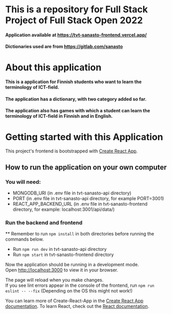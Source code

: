 # This is a repository for Full Stack Project of Full Stack Open 2022

#### Application available at https://tvt-sanasto-frontend.vercel.app/
#### Dictionaries used are from https://gitlab.com/sanasto

# About this application

#### This is a application for Finnish students who want to learn the terminology of ICT-field. 
#### The application has a dictionary, with two category added so far.
#### The application also has games with which a student can learn the terminology of ICT-field in Finnish and in English.


# Getting started with this Application
This project's frontend is bootstrapped with [Create React App](https://github.com/facebook/create-react-app).

## How to run the application on your own computer

### You will need:
* MONGODB_URI (in .env file in tvt-sanasto-api directory)
* PORT (in .env file in tvt-sanasto-api directory, for example PORT=3001)
* REACT_APP_BACKEND_URL (in .env file in tvt-sanasto-frontend directory, for example: localhost:3001/api/data/)

### Run the backend and frontend
** Remember to run `npm install` in both directories before running the commands below. 
* Run `npm run dev` in tvt-sanasto-api directory
* Run `npm start` in tvt-sanasto-frontend directory

Now the application should be running in a development mode.\
Open [http://localhost:3000](http://localhost:3000) to view it in your browser.

The page will reload when you make changes.\
If you see lint errors appear in the console of the frontend, run `npm run eslint -- --fix` (Depending on the OS this might not work!)

You can learn more of Create-React-App in the [Create React App documentation](https://facebook.github.io/create-react-app/docs/getting-started).
To learn React, check out the [React documentation](https://reactjs.org/).
